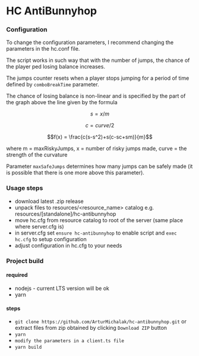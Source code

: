 # HC AntiBunnyhop

### Configuration

To change the configuration parameters, I recommend changing the parameters in the hc.conf file.

The script works in such way that with the number of jumps, the chance of the player ped losing balance increases.

The jumps counter resets when a player stops jumping for a period of time defined by `comboBreakTime` parameter.

The chance of losing balance is non-linear and is specified by the part of the graph above the line given by the formula
```math
s = x / m
```
```math
c = curve / 2
```
```math
f(x) = \frac{c(s-s^2)+s(c-sc+sm)}{m}
```
where m = maxRiskyJumps, x = number of risky jumps made, curve = the strength of the curvature

Parameter `maxSafeJumps` determines how many jumps can be safely made (it is possible that there is one more above this parameter).

### Usage steps

- download latest .zip release
- unpack files to resources/<resource_name> catalog e.g. resources/[standalone]/hc-antibunnyhop
- move hc.cfg from resource catalog to root of the server (same place where server.cfg is)
- in server.cfg set `ensure hc-antibunnyhop` to enable script and `exec hc.cfg` to setup configuration
- adjust configuration in hc.cfg to your needs

### Project build

#### required
- nodejs - current LTS version will be ok
- yarn

#### steps
- `git clone https://github.com/ArturMichalak/hc-antibunnyhop.git` or extract files from zip obtained by clicking  `Download ZIP` button 
- `yarn`
- `modify the parameters in a client.ts file`
- `yarn build`
